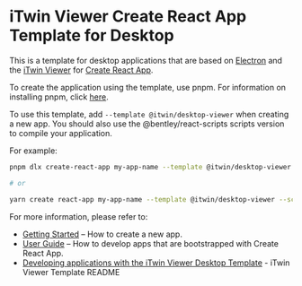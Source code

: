# iTwin Viewer Create React App Template for Desktop

This is a template for desktop applications that are based on [Electron](https://www.electronjs.org/) and the [iTwin Viewer](https://github.com/itwin/viewer/tree/main/packages/modules/desktop-viewer-react) for [Create React App](https://github.com/facebook/create-react-app).

To create the application using the template, use pnpm. For information on installing pnpm, click [here](https://pnpm.io/installation).

To use this template, add `--template @itwin/desktop-viewer` when creating a new app. You should also use the @bentley/react-scripts scripts version to compile your application.

For example:

```sh
pnpm dlx create-react-app my-app-name --template @itwin/desktop-viewer --scripts-version @bentley/react-scripts

# or

yarn create react-app my-app-name --template @itwin/desktop-viewer --scripts-version @bentley/react-scripts
```

For more information, please refer to:

- [Getting Started](https://create-react-app.dev/docs/getting-started) – How to create a new app.
- [User Guide](https://create-react-app.dev) – How to develop apps that are bootstrapped with Create React App.
- [Developing applications with the iTwin Viewer Desktop Template](https://github.com/iTwin/viewer/blob/master/packages/modules/cra-template-desktop-viewer/template/README.md) - iTwin Viewer Template README
